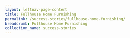 ```yaml
---
layout: leftnav-page-content
title: Fullhouse Home Furnishing
permalink: /success-stories/fullhouse-home-furnishing/
breadcrumb: Fullhouse Home Furnishing
collection_name: success-stories
---
```

